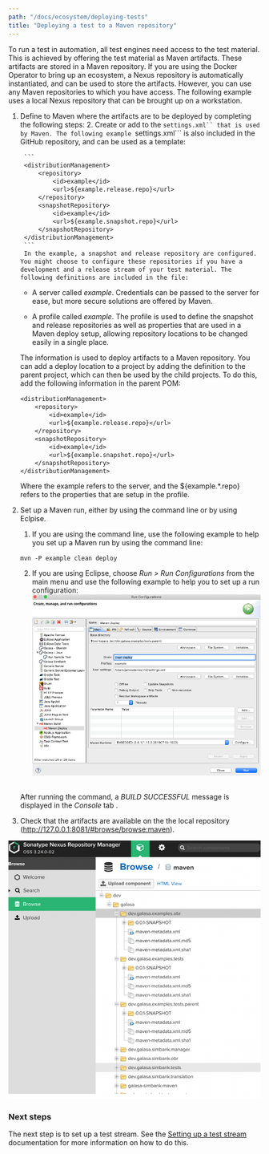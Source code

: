 ```yaml
--- 
path: "/docs/ecosystem/deploying-tests"
title: "Deploying a test to a Maven repository"
---
```


To run a test in automation, all test engines need access to the test material. This is achieved by offering the test material as Maven artifacts. These artifacts are stored in a Maven repository. If you are using the Docker Operator to bring up an ecosystem, a Nexus repository is automatically instantiated, and can be used to store the artifacts. However, you can use any Maven repositories to which you have access. The following example uses a local Nexus repository that can be brought up on a workstation.

1. Define to Maven where the artifacts are to be deployed by completing the following steps:
    2. Create or add to the ```settings.xml`` that is used by Maven.
    The following example ```settings.xml``` is also included in the GitHub repository, and can be used as a template:

        ```
        <distributionManagement>
            <repository>
                <id>example</id>
                <url>${example.release.repo}</url>
            </repository>
            <snapshotRepository>
                <id>example</id>
                <url>${example.snapshot.repo}</url>
            </snapshotRepository>
        </distributionManagement>
        ```
        In the example, a snapshot and release repository are configured. You might choose to configure these repositories if you have a development and a release stream of your test material. The following definitions are included in the file:

    - A server called _example_. Credentials can be passed to the server for ease, but more secure solutions are offered by Maven.

    - A profile called _example_. The profile is used to define the snapshot and release repositories as well as properties that are used in a Maven deploy setup, allowing repository locations to be changed easily in a single place.

    The information is used to deploy artifacts to a Maven repository. You can add a deploy location to a project by adding the definition to the parent project, which can then be used by the child projects. To do this, add the following information in the parent POM:

    ```
    <distributionManagement>
        <repository>
            <id>example</id>
            <url>${example.release.repo}</url>
        </repository>
        <snapshotRepository>
            <id>example</id>
            <url>${example.snapshot.repo}</url>
        </snapshotRepository>
    </distributionManagement>
    ```

    Where the <id>example</id> refers to the server, and the <url>${example.*.repo}</url> refers to the properties that are setup in the profile.
2. Set up a Maven run, either by using the command line or by using Eclpise.
    1. If you are using the command line, use the following example to help you set up a Maven run by using the command line: 
    ```
    mvn -P example clean deploy
    ```
    2. If you are using Eclipse, choose _Run > Run Configurations_ from the main menu and use the following example to help you to set up a run configuration:
    ![Maven deploy screen:](deploy-config.png)<br><br> 

    After running the command, a _BUILD SUCCESSFUL_ message is displayed in the _Console_ tab .
3. Check that the artifacts are available on the the local repository (http://127.0.0.1:8081/#browse/browse:maven).

![Nexus artifacts](maven-repos.png)

### Next steps

The next step is to set up a test stream. See the [Setting up a test stream](/docs/ecosystem/setting-up-test-stream) documentation for more information on how to do this. 
